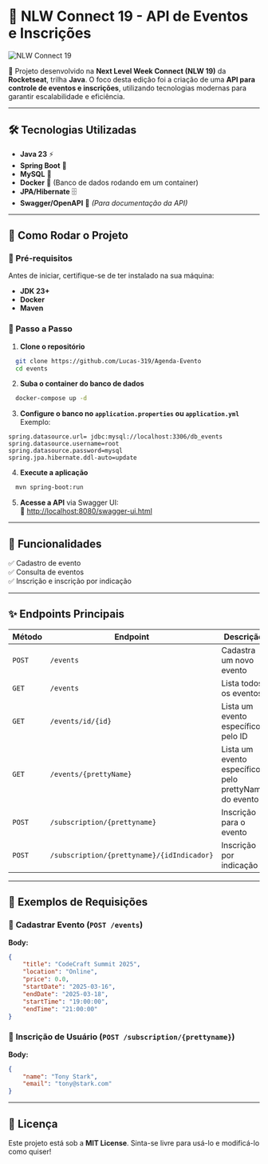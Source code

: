 # 📌 NLW Connect 19 - API de Eventos e Inscrições

![NLW Connect 19](<img src="https://blog.rocketseat.com.br/content/images/2023/12/IMG_blog-4.png" alt="Rocketseat Logo">
)

🚀 Projeto desenvolvido na **Next Level Week Connect (NLW 19)** da **Rocketseat**, trilha **Java**. O foco desta edição foi a criação de uma **API para controle de eventos e inscrições**, utilizando tecnologias modernas para garantir escalabilidade e eficiência.

---

## 🛠 Tecnologias Utilizadas
- **Java 23** ⚡  
- **Spring Boot** 🌱  
- **MySQL** 🐬  
- **Docker** 🐳 (Banco de dados rodando em um container)  
- **JPA/Hibernate** 🗄️  
- **Swagger/OpenAPI** 📜 *(Para documentação da API)*  

---

## 🚀 Como Rodar o Projeto

### 🔹 Pré-requisitos
Antes de iniciar, certifique-se de ter instalado na sua máquina:
- **JDK 23+**
- **Docker**
- **Maven**

### 🔹 Passo a Passo

1. **Clone o repositório**  
```bash
  git clone https://github.com/Lucas-319/Agenda-Evento
  cd events
```

2. **Suba o container do banco de dados**  
```bash
  docker-compose up -d
```

3. **Configure o banco no `application.properties` ou `application.yml`**  
Exemplo:
```properties
spring.datasource.url= jdbc:mysql://localhost:3306/db_events
spring.datasource.username=root
spring.datasource.password=mysql
spring.jpa.hibernate.ddl-auto=update
```

4. **Execute a aplicação**  
```bash
  mvn spring-boot:run
```

5. **Acesse a API** via Swagger UI:  
📌 [http://localhost:8080/swagger-ui.html](http://localhost:8080/swagger-ui.html)  

---

## 📌 Funcionalidades
✅ Cadastro de evento  
✅ Consulta de eventos  
✅ Inscrição e inscrição por indicação  

---

## ✨ Endpoints Principais

| Método | Endpoint                                | Descrição |
|---------|----------------------------------------|------------|
| `POST`  | `/events`                              | Cadastra um novo evento |
| `GET`   | `/events`                              | Lista todos os eventos |
| `GET`   | `/events/id/{id}`                      | Lista um evento específico pelo ID |
| `GET`   | `/events/{prettyName}`                 | Lista um evento específico pelo prettyName do evento |
| `POST`  | `/subscription/{prettyname}`           | Inscrição para o evento |
| `POST`  | `/subscription/{prettyname}/{idIndicador}` | Inscrição por indicação |

---

## 📄 Exemplos de Requisições

### 🔹 **Cadastrar Evento** (`POST /events`)
**Body:**
```json
{
	"title": "CodeCraft Summit 2025",
	"location": "Online",
	"price": 0.0,
	"startDate": "2025-03-16",
	"endDate": "2025-03-18",
	"startTime": "19:00:00",
	"endTime": "21:00:00"
}
```

### 🔹 **Inscrição de Usuário** (`POST /subscription/{prettyname}`)
**Body:**
```json
{
	"name": "Tony Stark",
	"email": "tony@stark.com"
}
```

---

## 📜 Licença
Este projeto está sob a **MIT License**. Sinta-se livre para usá-lo e modificá-lo como quiser!



